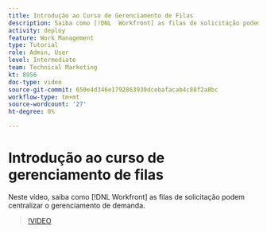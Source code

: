 ```yaml
---
title: Introdução ao Curso de Gerenciamento de Filas
description: Saiba como [!DNL  Workfront] as filas de solicitação podem centralizar o gerenciamento de demanda.
activity: deploy
feature: Work Management
type: Tutorial
role: Admin, User
level: Intermediate
team: Technical Marketing
kt: 8956
doc-type: video
source-git-commit: 650e4d346e1792863930dcebafacab4c88f2a8bc
workflow-type: tm+mt
source-wordcount: '27'
ht-degree: 0%

---
```


# Introdução ao curso de gerenciamento de filas

Neste vídeo, saiba como [!DNL  Workfront] as filas de solicitação podem centralizar o gerenciamento de demanda.

>[!VIDEO](https://video.tv.adobe.com/v/335219/?quality=12&learn=on)
